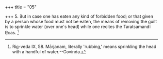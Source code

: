 +++
title = "05"

+++
5. But in case one has eaten any kind of forbidden food; or that given by a person whose food must not be eaten, the means of removing the guilt is to sprinkle water (over one's head) while one recites the Taratsamandī Ṛcas. [^2] 


[^2]:  Rig-veda IX, 58. Mārjanam, literally 'rubbing,' means sprinkling the head with a handful of water.--Govinda.
